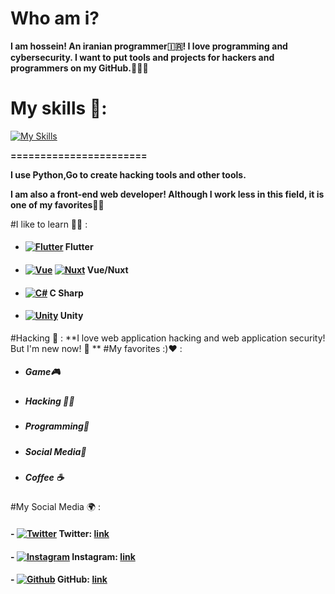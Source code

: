 # Who am i?
**I am hossein! An iranian programmer🇮🇷! I love programming and cybersecurity. I want to put tools and projects for hackers and programmers on my GitHub.👨‍💻🔥**
# My skills 💪:
[![My Skills](https://skillicons.dev/icons?i=html,css,sass,js,bootstrap,tailwind,react,next,python,linux,c,git)](https://skillicons.dev)

**=======================**


**I use Python,Go to create hacking tools and other tools.**



**I am also a front-end web developer! Although I work less in this field, it is one of my favorites👨‍💻**

#I like to learn 🧑‍🎓 :
- #### [![Flutter](https://skillicons.dev/icons?i=flutter)](https://skillicons.dev) Flutter 
- #### [![Vue](https://skillicons.dev/icons?i=vue)](https://skillicons.dev) [![Nuxt](https://skillicons.dev/icons?i=nuxt)](https://skillicons.dev)  Vue/Nuxt
- #### [![C#](https://skillicons.dev/icons?i=c#)](https://skillicons.dev) C Sharp
- #### [![Unity](https://skillicons.dev/icons?i=unity)](https://skillicons.dev) Unity 

#Hacking 🐍 :
**I love web application hacking and web application security! But I'm new now! 🥲 **
#My favorites :)❤️ :
- ##### Game🎮
- ##### Hacking 👨‍💻
- ##### Programming📝
- ##### Social Media📰
- ##### Coffee ☕

  
#My Social Media 🌍 :
####  - [![Twitter](https://skillicons.dev/icons?i=twitter)](https://skillicons.dev)  Twitter: [link](https://twitter.com/hosseinyn91 "twitter")
#### - [![Instagram](https://skillicons.dev/icons?i=instagram)](https://skillicons.dev) Instagram: [link](https://www.instagram.com/hosseinyadegarnia/ "link")
#### - [![Github](https://skillicons.dev/icons?i=github)](https://skillicons.dev) GitHub: [link](https://github.com/hosseinyn)
